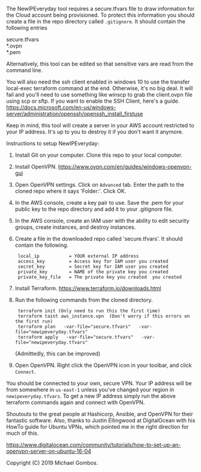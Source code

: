 The NewIPEveryday tool requires a secure.tfvars file to draw information for the Cloud account being provisioned. To protect this information you should create a file in the repo directory called `.gitignore`. It should contain the following entries 

secure.tfvars  
*.ovpn  
*.pem  

Alternatively, this tool can be edited so that sensitive vars are read from the command line.

You will also need the ssh client enabled in windows 10 to use the transfer local-exec terraform command at the end. Otherwise, it's no big deal. It will fail and you'll need to use something like winscp to grab the client.ovpn file using scp or sftp. If you want to enable the SSH Client, here's a guide. https://docs.microsoft.com/en-us/windows-server/administration/openssh/openssh_install_firstuse

Keep in mind, this tool will create a server in your AWS account restricted to your IP address. It's up to you to destroy it if you don't want it anymore.

Instructions to setup NewIPEveryday:

1. Install Git on your computer. Clone this repo to your local computer.

2. Install OpenVPN. https://www.ovpn.com/en/guides/windows-openvpn-gui

3. Open OpenVPN settings. Click on `Advanced` tab. Enter the path to the cloned repo where it says 'Folder:'. Click OK.

4. In the AWS console, create a key pair to use. Save the .pem for your public key to the repo directory and add it to your .gitignore file.

5. In the AWS console, create an IAM user with the ability to edit security groups, create instances, and destroy instances.

6. Create a file in the downloaded repo called 'secure.tfvars'. It should contain the following.

        local_ip           = YOUR external IP address  
        access_key         = Access key for IAM user you created  
        secret_key         = Secret key for IAM user you created  
        private_key        = NAME of the private key you created
        private_key_file   = The private key you created  you created
7. Install Terraform. https://www.terraform.io/downloads.html

8. Run the following commands from the cloned directory.

        terraform init (Only need to run this the first time)
        terraform taint aws_instance.vpn  (Don't worry if this errors on the first run)
        terraform plan   -var-file="secure.tfvars"   -var-file="newipeveryday.tfvars"  
        terraform apply   -var-file="secure.tfvars"   -var-file="newipeveryday.tfvars"  
   (Admittedly, this can be improved)

9. Open OpenVPN. Right click the OpenVPN icon in your toolbar, and click `Connect`.

You should be connected to your own, secure VPN. Your IP address will be from somewhere in `us-east-1` unless you've changed your region in `newipeveryday.tfvars`. To get a new IP address simply run the above terraform commands again and connect with OpenVPN.

Shoutouts to the great people at Hashicorp, Ansible, and OpenVPN for their fantastic software. Also, thanks to Justin Ellingwood at DigitalOcean with his HowTo guide for Ubuntu VPNs, which pointed me in the right direction for much of this.

https://www.digitalocean.com/community/tutorials/how-to-set-up-an-openvpn-server-on-ubuntu-16-04

Copyright (C) 2019 Michael Gombos. 